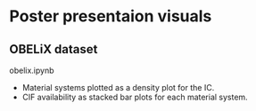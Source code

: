 # Poster presentaion visuals

## OBELiX dataset
obelix.ipynb
- Material systems plotted as a density plot for the IC.
- CIF availability as stacked bar plots for each material system.

## 